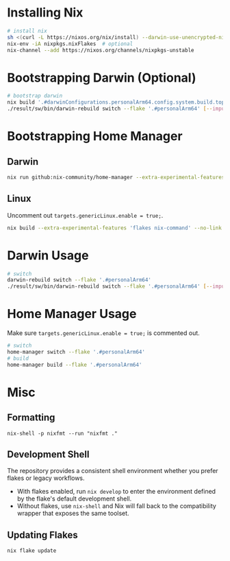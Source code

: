 # Installing Nix
```bash
# install nix
sh <(curl -L https://nixos.org/nix/install) --darwin-use-unencrypted-nix-store-volume --daemon
nix-env -iA nixpkgs.nixFlakes  # optional
nix-channel --add https://nixos.org/channels/nixpkgs-unstable
```

# Bootstrapping Darwin (Optional)
```bash
# bootstrap darwin
nix build '.#darwinConfigurations.personalArm64.config.system.build.toplevel' -v --experimental-features 'nix-command flakes' [--impure]
./result/sw/bin/darwin-rebuild switch --flake '.#personalArm64' [--impure]
```

# Bootstrapping Home Manager
## Darwin
```bash
nix run github:nix-community/home-manager --extra-experimental-features 'flakes nix-command' --no-write-lock-file -- switch --flake '.#personalArm64' -b backup
```
## Linux
Uncomment out `targets.genericLinux.enable = true;`. 
```bash
nix build --extra-experimental-features 'flakes nix-command' --no-link '.#homeConfigurations.personalx86Linux.activationPackage'
```

# Darwin Usage
```bash
# switch
darwin-rebuild switch --flake '.#personalArm64'
./result/sw/bin/darwin-rebuild switch --flake '.#personalArm64' [--impure]
```

# Home Manager Usage
Make sure `targets.genericLinux.enable = true;` is commented out.
```bash
# switch
home-manager switch --flake '.#personalArm64'
# build
home-manager build --flake '.#personalArm64'
```


# Misc

## Formatting
```
nix-shell -p nixfmt --run "nixfmt ."
```

## Development Shell

The repository provides a consistent shell environment whether you prefer
flakes or legacy workflows.

* With flakes enabled, run `nix develop` to enter the environment defined by
  the flake's default development shell.
* Without flakes, use `nix-shell` and Nix will fall back to the compatibility
  wrapper that exposes the same toolset.

## Updating Flakes
```bash
nix flake update
```
